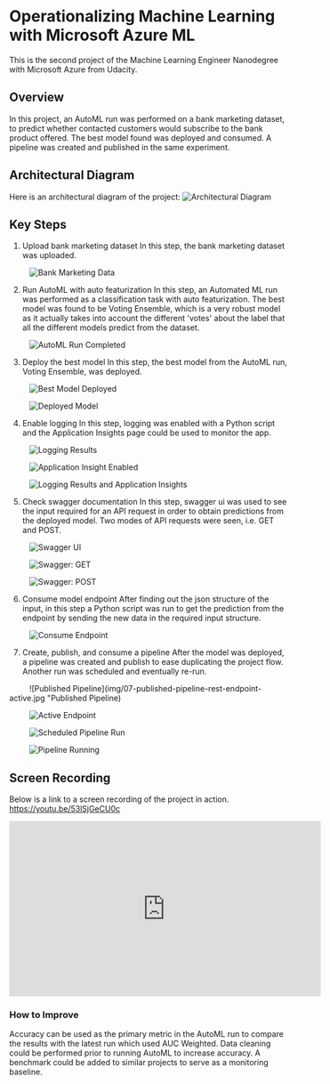 # Operationalizing Machine Learning with Microsoft Azure ML

This is the second project of the Machine Learning Engineer Nanodegree with Microsoft Azure from Udacity.

## Overview

In this project, an AutoML run was performed on a bank marketing dataset, to predict whether contacted customers would subscribe to the bank product offered. The best model found was deployed and consumed. A pipeline was created and published in the same experiment.

## Architectural Diagram

Here is an architectural diagram of the project:
![Architectural Diagram](../img/architectural-diagram.jpg)

## Key Steps

1. Upload bank marketing dataset
   In this step, the bank marketing dataset was uploaded.

&emsp; &emsp; ![Bank Marketing Data](img/01-registered-bank-marketing-dataset.jpg "Bank Marketing Data")

2. Run AutoML with auto featurization
   In this step, an Automated ML run was performed as a classification task with auto featurization.
   The best model was found to be Voting Ensemble, which is a very robust model as it actually takes into account the different 'votes' about the label that all the different models predict from the dataset.

&emsp; &emsp; ![AutoML Run Completed](img/02-automl-run-completed.jpg "AutoML Run Completed")

3. Deploy the best model
   In this step, the best model from the AutoML run, Voting Ensemble, was deployed.

&emsp; &emsp; ![Best Model Deployed](img/03-best-model-deployed.jpg "Best Model Deployed")

&emsp; &emsp; ![Deployed Model](img/03-best-model-deployed-healthy.jpg "Deployed Model")

4. Enable logging
In this step, logging was enabled with a Python script and the Application Insights page could be used to monitor the app.

&emsp; &emsp; ![Logging Results](img/04-logging-results.jpg "Logging Results")

&emsp; &emsp; ![Application Insight Enabled](img/04-application-insights-enabled.jpg "Application Insight Enabled")

&emsp; &emsp; ![Logging Results and Application Insights](img/04-logging-results-3.jpg "Logging Results and Application Insights")

5. Check swagger documentation
   In this step, swagger ui was used to see the input required for an API request in order to obtain predictions from the deployed model. Two modes of API requests were seen, i.e. GET and POST.

&emsp; &emsp; ![Swagger UI](img/05-swagger-ui.jpg "Swagger UI")

&emsp; &emsp; ![Swagger: GET](img/05-swagger-get.jpg "Swagger: GET")

&emsp; &emsp; ![Swagger: POST](img/05-swagger-post.jpg "Swagger: POST")

6. Consume model endpoint
   After finding out the json structure of the input, in this step a Python script was run to get the prediction from the endpoint by sending the new data in the required input structure.

&emsp; &emsp; ![Consume Endpoint](img/06-consume-endpoint.jpg "Consume Endpoint")

7. Create, publish, and consume a pipeline
   After the model was deployed, a pipeline was created and publish to ease duplicating the project flow. Another run was scheduled and eventually re-run.

&emsp; &emsp; ![Published Pipeline](img/07-published-pipeline-rest-endpoint-active.jpg "Published Pipeline)

&emsp; &emsp; ![Active Endpoint](img/07-published-endpoint-active.jpg "Active Endpoint")

&emsp; &emsp; ![Scheduled Pipeline Run](img/07-notebook-run.jpg "Scheduled Pipeline Run")

&emsp; &emsp; ![Pipeline Running](img/07-scheduled-pipeline-run.jpg "Pipeline Running")

## Screen Recording

Below is a link to a screen recording of the project in action.
https://youtu.be/53lSjGeCU0c

<iframe width="560" height="315" src="https://www.youtube.com/embed/53lSjGeCU0c" frameborder="0" allow="accelerometer; autoplay; clipboard-write; encrypted-media; gyroscope; picture-in-picture" allowfullscreen></iframe>

### How to Improve

Accuracy can be used as the primary metric in the AutoML run to compare the results with the latest run  which used AUC Weighted.
Data cleaning could be performed prior to running AutoML to increase accuracy.
A benchmark could be added to similar projects to serve as a monitoring baseline.